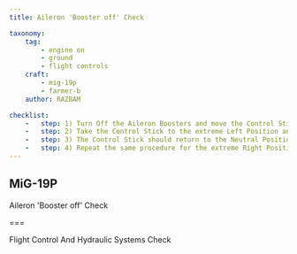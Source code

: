 ```yaml
---
title: Aileron 'Booster off' Check

taxonomy:
    tag:
        - engine on
        - ground
        - flight controls
    craft: 
        - mig-19p
        - farmer-b
    author: RAZBAM

checklist:
    -   step: 1) Turn Off the Aileron Boosters and move the Control Stick from the Left to Right and check that the Ailerons move smoothly. When the Aircraft is on the ground and there is no dynamic air pressure flowing over the Ailerons, the Control Stick should remain in the position selected.
    -   step: 2) Take the Control Stick to the extreme Left Position and then Switch On the Aileron Booster.
    -   step: 3) The Control Stick should return to the Neutral Position.
    -   step: 4) Repeat the same procedure for the extreme Right Position.
---
```


## MiG-19P 
Aileron 'Booster off' Check

===

Flight Control And Hydraulic Systems Check